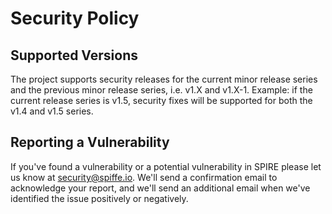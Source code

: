 # Security Policy

## Supported Versions

The project supports security releases for the current minor release series and the previous minor release series, i.e. v1.X and v1.X-1. Example: if the current release series is v1.5, security fixes will be supported for both the v1.4 and v1.5 series.

## Reporting a Vulnerability

If you've found a vulnerability or a potential vulnerability in SPIRE please let us know at security@spiffe.io. We'll send a confirmation email to acknowledge your report, and we'll send an additional email when we've identified the issue positively or negatively.

